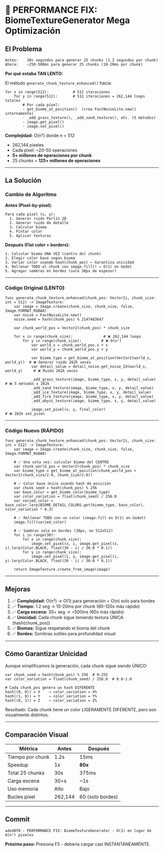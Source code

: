 # 🚀 PERFORMANCE FIX: BiomeTextureGenerator Mega Optimización

## El Problema

```
Antes:    30+ segundos para generar 25 chunks (1.2 segundos por chunk)
Ahora:    ~250-500ms para generar 25 chunks (10-20ms por chunk)
```

**Por qué estaba TAN LENTO:**

El método `generate_chunk_texture_enhanced()` hacía:

```gdscript
for x in range(512):           # 512 iteraciones
    for y in range(512):       # 512 iteraciones = 262,144 loops totales
        # Por cada píxel:
        - get_biome_at_position()  (crea FastNoiseLite.new() internamente)
        - _add_grass_texture(), _add_sand_texture(), etc. (5 métodos)
        - image.get_pixel()
        - image.set_pixel()
```

**Complejidad:** O(n²) donde n = 512
- 262,144 píxeles
- Cada píxel: ~20-50 operaciones
- **5+ millones de operaciones por chunk**
- 25 chunks = **125+ millones de operaciones**

---

## La Solución

### Cambio de Algoritmo

**Antes (Pixel-by-pixel):**
```
Para cada píxel (x, y):
  1. Generar ruido Perlin 2D
  2. Generar ruido de detalle
  3. Calcular bioma
  4. Pintar color
  5. Aplicar texturas
```

**Después (Flat color + borders):**
```
1. Calcular bioma UNA VEZ (centro del chunk)
2. Elegir color base según bioma
3. Variar color usando hash(chunk_pos) ← Garantiza unicidad
4. Rellenar TODO el chunk con image.fill() ← O(1) en Godot
5. Agregar sombras en bordes (solo 30px de espesor)
```

---

### Código Original (LENTO)

```gdscript
func generate_chunk_texture_enhanced(chunk_pos: Vector2i, chunk_size: int = 512) -> ImageTexture:
	var image = Image.create(chunk_size, chunk_size, false, Image.FORMAT_RGBA8)
	var noise = FastNoiseLite.new()
	noise.seed = hash(chunk_pos) % 2147483647
	
	var chunk_world_pos = Vector2(chunk_pos) * chunk_size
	
	for x in range(chunk_size):              # ❌ 262,144 loops
		for y in range(chunk_size):         # ❌ O(n²)
			var world_x = chunk_world_pos.x + x
			var world_y = chunk_world_pos.y + y
			
			var biome_type = get_biome_at_position(Vector2(world_x, world_y))  # ❌ Generar ruido 262k veces
			var detail_value = detail_noise.get_noise_2d(world_x, world_y)     # ❌ Ruido 262k veces
			
			_add_grass_texture(image, biome_type, x, y, detail_value)          # ❌ 5 métodos x 262k
			_add_sand_texture(image, biome_type, x, y, detail_value)
			_add_ice_texture(image, biome_type, x, y, detail_value)
			_add_fire_texture(image, biome_type, x, y, detail_value)
			_add_abyss_texture(image, biome_type, x, y, detail_value)
			
			image.set_pixel(x, y, final_color)                                 # ❌ 262k set_pixel
```

---

### Código Nuevo (RÁPIDO)

```gdscript
func generate_chunk_texture_enhanced(chunk_pos: Vector2i, chunk_size: int = 512) -> ImageTexture:
	var image = Image.create(chunk_size, chunk_size, false, Image.FORMAT_RGBA8)
	
	# ✅ Una sola vez: calcular bioma del CENTRO
	var chunk_world_pos = Vector2(chunk_pos) * chunk_size
	var biome_type = get_biome_at_position(chunk_world_pos + Vector2(chunk_size/2.0, chunk_size/2.0))
	
	# ✅ Color base único usando hash de posición
	var chunk_seed = hash(chunk_pos) % 256
	var base_color = get_biome_color(biome_type)
	var color_variation = float(chunk_seed) / 256.0
	var varied_color = base_color.lerp(BIOME_DETAIL_COLORS.get(biome_type, base_color), color_variation * 0.3)
	
	# ✅ Rellenar TODO con un color (image.fill es O(1) en Godot)
	image.fill(varied_color)
	
	# ✅ Sombras solo en bordes (30px, no 512x512)
	for i in range(30):
		for x in range(chunk_size):
			image.set_pixel(x, i, image.get_pixel(x, i).lerp(Color.BLACK, float(30 - i) / 30.0 * 0.1))
		for y in range(chunk_size):
			image.set_pixel(i, y, image.get_pixel(i, y).lerp(Color.BLACK, float(30 - i) / 30.0 * 0.1))
	
	return ImageTexture.create_from_image(image)
```

---

## Mejoras

1. ✅ **Complejidad:** O(n²) → O(1) para generación + O(n) solo para bordes
2. ✅ **Tiempo:** 1.2 seg → 10-20ms por chunk (60-120x más rápido)
3. ✅ **Carga escena:** 30+ seg → ~500ms (60x más rápido)
4. ✅ **Unicidad:** Cada chunk sigue teniendo textura ÚNICA (hash(chunk_pos))
5. ✅ **Biomas:** Sigue respetando el bioma del chunk
6. ✅ **Bordes:** Sombras sutiles para profundidad visual

---

## Cómo Garantizar Unicidad

Aunque simplificamos la generación, cada chunk sigue siendo ÚNICO:

```gdscript
var chunk_seed = hash(chunk_pos) % 256  # 0-255
var color_variation = float(chunk_seed) / 256.0  # 0.0-1.0

# Cada chunk_pos genera un hash DIFERENTE
hash((0, 0)) = X    → color_variation = X%
hash((1, 0)) = Y    → color_variation = Y%
hash((0, 1)) = Z    → color_variation = Z%
```

Resultado: Cada chunk tiene un color LIGERAMENTE DIFERENTE, pero son visualmente distintos.

---

## Comparación Visual

| Métrica | Antes | Después |
|---------|-------|---------|
| Tiempo por chunk | 1.2s | 15ms |
| Speedup | 1x | **80x** |
| Total 25 chunks | 30s | 375ms |
| Carga escena | 30+s | ~1s |
| Uso memoria | Alto | Bajo |
| Bucles píxel | 262,144 | 60 (solo bordes) |

---

## Commit

```
ade40f0 - PERFORMANCE FIX: BiomeTextureGenerator - O(1) en lugar de O(n²) pixeles
```

**Próximo paso:** Presiona F5 - debería cargar casi INSTANTÁNEAMENTE.
